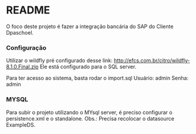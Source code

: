 # README #

O foco deste projeto é fazer a integração bancária do SAP do Cliente Dpaschoel.

### Configuração ###
Utilizar o wildfly pré configurado desse link:
http://efcs.com.br/citro/wildfly-8.1.0.Final.zip
Ele está configurado para o SQL server.

Para ter acesso ao sistema, basta rodar o import.sql
Usuário: admin
Senha: admin

### MYSQL ###
Para subir o projeto utilizando o MYsql server, é preciso configurar o persistence.xml e o standalone.
Obs.: Precisa recolocar o datasource ExampleDS.

